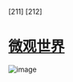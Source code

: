 <title>The Triumph of the Moon</title> <link href="OUP_Styles.css" rel="styleSheet" type="text/css"> 

[211] [212]

# [微观世界](007_FM_contents.xhtml#r_actrade-9780198827368-part-2)

![image](images/part.gif)